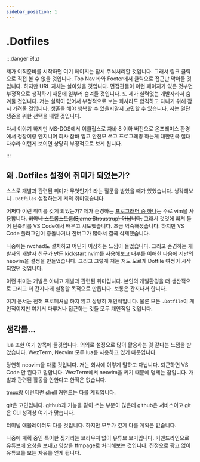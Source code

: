 ```yaml
---
sidebar_position: 1
---
```


# .Dotfiles

:::danger 경고

제가 이직준비를 시작하면 여기 페이지는 잠시 주석처리할 것입니다. 그래서 링크 클릭으로 직접 볼 수 없을 것입니다. Top Nav 바와 Footer에서 클릭으로 접근만 막아둘 것입니다. 하지만 URL 자체는 살아있을 것입니다. 면접관들이 이런 페이지가 있은 것부면 부정적으로 생각하기 때문에 일부러 숨겨둘 것입니다. 또 제가 실력없는 개발자라서 숨겨둘 것입니다. 저는 실력이 없어서 부정적으로 보는 회사라도 합격하고 다니기 위해 잠시 가려둘 것입니다. 생존을 해야 행복할 수 있을지말지 고민할 수 있습니다. 저는 일단 생존을 위한 선택을 내릴 것입니다.

다시 이야기 하지만 MS-DOS에서 이클립스로 자바 8 이하 버전으로 온프레미스 환경에서 정장이랑 엔지니어 회사 잠바 입고 안전모 쓰고 프로그래밍 하는게 대한민국 절대다수라 이런게 보이면 상당히 부정적으로 보게 됩니다.

:::

## 왜 .Dotfiles 설정이 취미가 되었는가?

스스로 개발과 관련된 취미가 무엇인가? 라는 질문을 받았을 때가 있었습니다. 생각해보니 `.Dotfiles` 설정하는게 저의 취미였습니다. 

어쩌다 이런 취미를 갖게 되었는가? 제가 존경하는 [프로그래머 중 하나](https://www.youtube.com/@ThePrimeagen)는 주로 vim을 사용합니다. ~~비야네 스트롭스트룹(Bjarne Stroustrup) 아닙니다.~~ 그래서 것멋에 빠져 들어 단축키를 VS Code에서 배우고 시도했습니다. 조금 익숙해졌습니다. 하지만 VS Code 플러그인이 충돌나거나 잔버그가 많아서 결국 삭제했습니다.

나중에는 nvchad도 설치하고 어딘가 이상하는 느낌이 들었습니다. 그리고 존경하는 개발자의 개발자 친구가 만든 kickstart nvim를 사용해보고 내부를 이해한 다음에 저만의 neovim을 설정을 만들었습니다. 그리고 그렇게 저는 저도 모르게 Dotfile 여정이 시작되었던 것입니다.

이런 취미는 개발은 아니고 개발과 관련된 취미입니다. 본인의 개발환경을 더 생산적으로 그리고 더 간지나게 설정할 목적으로 만듭니다. ~~보통은 간지나서 합니다.~~

여기 문서는 전혀 프로페셔널 하지 않고 상당히 개인적입니다. 물론 모든 `.Dotfile`이 개인적이지만 여기서 다루거나 접근하는 것들 모두 개인적일 것입니다. 

## 생각들...

lua 또한 여기 항목에 둘것입니다. 의외로 설정으로 많이 활용하는 것 같다는 느낌을 받았습니다. WezTerm, Neovim 모두 lua를 사용하고 있기 때문입니다.

당연히 neovim을 다룰 것입니다. 저는 회사에 이렇게 말하고 다닙니다. 퇴근하면 VS Code 안 킨다고 말합니다. WezTerm에서 neovim을 키기 때문에 명제는 참입니다. 개발과 관련된 활동을 안한다고 한적은 없습니다.

tmux랑 이런저런 shell 커맨드는 다룰 계획입니다.

git은 고민입니다. github과 기능을 같이 쓰는 부분이 많은데 github은 서비스이고 git은 CLI 성격상 여기가 맞습니다.

터미널 애뮬레이터도 다룰 것입니다. 하지만 모두가 깊게 다룰 계획은 없습니다.

나중에 계획 중인 특이한 짓거리는 브라우져 없이 유튜브 보기입니다. 커맨드라인으로 유튜브에 요청을 보내고 영상을 ffmpage로 처리해보는 것입니다. 진정으로 광고 없이 유튜브를 보는 자유를 얻게 됩니다.

<!-- 

## dotfile cookbook

이제는 시작해야 할 것 같습니다. 오늘 회사에서 사용하는 wsl 운영체제 패키지를 설치하는 방법을 알아냈습니다.

우리나라 정서에 상당히 안 맞습니다. 이직 준비를 시작하면 숨겨둘 것입니다. 하지만 이직 준비를 안 하는 동안에는 공개할 것입니다. 우리나라 정서에 상당히 거부감이 강한 이유는 window 감성 터지는데 그것돋 MS-Dos로 돌아가야 한다고 외치는 이상한 사람들이 흘러 넘칩니다. ~~물론 제가 이상한 사람이라는게 우리나라 현실입니다.~~

lua, neovim, nix를 다루면서 문서를 분리할 필요가 생긴 것 같습니다.

-->

